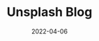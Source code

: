 ---
title: "Unsplash Blog"
hash: "52100500032f4e6a03274c816a9b0d95"
original: "https://unsplash.com/blog/rss/"
date: "2022-04-06"
feedType: "RSS"
---